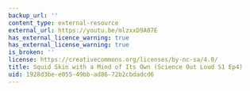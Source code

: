```yaml
---
backup_url: ''
content_type: external-resource
external_url: https://youtu.be/mlzxxD9A07E
has_external_licence_warning: true
has_external_license_warning: true
is_broken: ''
license: https://creativecommons.org/licenses/by-nc-sa/4.0/
title: Squid Skin with a Mind of Its Own (Science Out Loud S1 Ep4)
uid: 1928d3be-e055-49bb-ad86-72b2cbdadcd6
---
```

